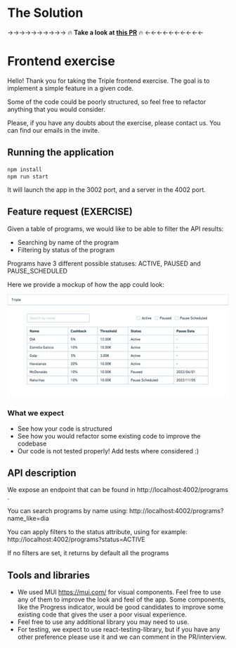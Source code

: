 # The Solution

→→→→→→→→→→ 🔥 **Take a look at [this PR](https://github.com/Opty1712/triple-tech/pull/1)** 🔥 ←←←←←←←←←←

# Frontend exercise

Hello! Thank you for taking the Triple frontend exercise. The goal is to implement a simple feature in a given code.

Some of the code could be poorly structured, so feel free to refactor anything that you would consider.

Please, if you have any doubts about the exercise, please contact us. You can find our emails in the invite.

## Running the application

```
npm install
npm run start
```

It will launch the app in the 3002 port, and a server in the 4002 port.

## Feature request (EXERCISE)

Given a table of programs, we would like to be able to filter the API results:

- Searching by name of the program
- Filtering by status of the program

Programs have 3 different possible statuses: ACTIVE, PAUSED and PAUSE_SCHEDULED

Here we provide a mockup of how the app could look:

![alt text](./public/mockup.png)

### What we expect

- See how your code is structured
- See how you would refactor some existing code to improve the codebase
- Our code is not tested properly! Add tests where considered :)

## API description

We expose an endpoint that can be found in http://localhost:4002/programs .

You can search programs by name using: http://localhost:4002/programs?name_like=dia

You can apply filters to the status attribute, using for example: http://localhost:4002/programs?status=ACTIVE

If no filters are set, it returns by default all the programs

## Tools and libraries

- We used MUI https://mui.com/ for visual components. Feel free to use any of them to improve the look and feel of the app. Some components, like the Progress indicator, would be good candidates to improve some existing code that gives the user a poor visual experience.
- Feel free to use any additional library you may need to use.
- For testing, we expect to use react-testing-library, but if you have any other preference please use it and we can comment in the PR/interview.
